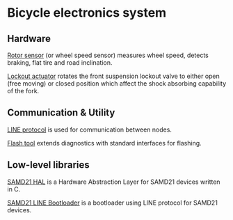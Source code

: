 # Bicycle electronics system

## Hardware

[Rotor sensor](https://github.com/c4deszes/bike-rotor-sensor) (or wheel speed sensor) measures wheel
speed, detects braking, flat tire and road inclination.

[Lockout actuator](https://github.com/c4deszes/bike-lockout-actuator) rotates the front suspension
lockout valve to either open (free moving) or closed position which affect the shock absorbing
capability of the fork.

## Communication & Utility

[LINE protocol](https://github.com/c4deszes/bike-line-protocol) is used for communication between
nodes.

[Flash tool](https://github.com/c4deszes/bike-flash-tool) extends diagnostics with standard
interfaces for flashing.

## Low-level libraries

[SAMD21 HAL](https://github.com/c4deszes/samd21-hal) is a Hardware Abstraction Layer for SAMD21
devices written in C.

[SAMD21 LINE Bootloader](https://github.com/c4deszes/samd21-line-bootloader) is a bootloader using
LINE protocol for SAMD21 devices.
